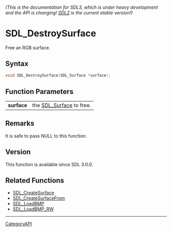 ###### (This is the documentation for SDL3, which is under heavy development and the API is changing! [SDL2](https://wiki.libsdl.org/SDL2/) is the current stable version!)
# SDL_DestroySurface

Free an RGB surface.

## Syntax

```c
void SDL_DestroySurface(SDL_Surface *surface);

```

## Function Parameters

|                 |                                         |
| --------------- | --------------------------------------- |
| **surface**     | the [SDL_Surface](SDL_Surface.md) to free. |

## Remarks

It is safe to pass NULL to this function.

## Version

This function is available since SDL 3.0.0.

## Related Functions

* [SDL_CreateSurface](SDL_CreateSurface.md)
* [SDL_CreateSurfaceFrom](SDL_CreateSurfaceFrom.md)
* [SDL_LoadBMP](SDL_LoadBMP.md)
* [SDL_LoadBMP_RW](SDL_LoadBMP_RW.md)

----
[CategoryAPI](CategoryAPI.md)
